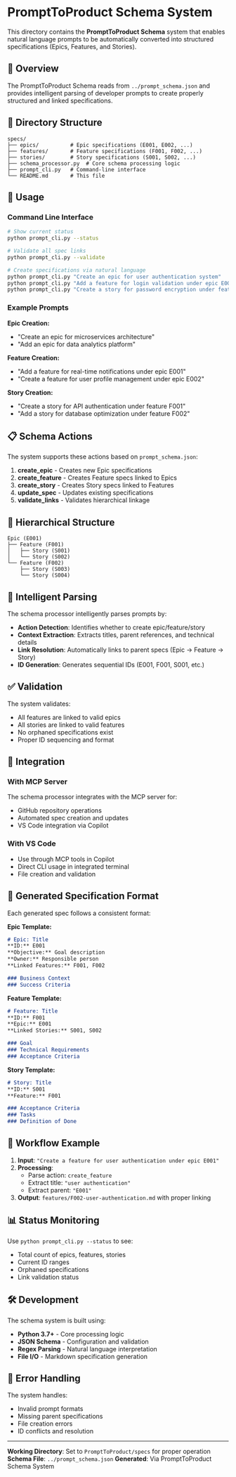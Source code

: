 # PromptToProduct Schema System

This directory contains the **PromptToProduct Schema** system that enables natural language prompts to be automatically converted into structured specifications (Epics, Features, and Stories).

## 🎯 Overview

The PromptToProduct Schema reads from `../prompt_schema.json` and provides intelligent parsing of developer prompts to create properly structured and linked specifications.

## 📁 Directory Structure

```
specs/
├── epics/          # Epic specifications (E001, E002, ...)
├── features/       # Feature specifications (F001, F002, ...)
├── stories/        # Story specifications (S001, S002, ...)
├── schema_processor.py  # Core schema processing logic
├── prompt_cli.py   # Command-line interface
└── README.md       # This file
```

## 🚀 Usage

### Command Line Interface

```bash
# Show current status
python prompt_cli.py --status

# Validate all spec links
python prompt_cli.py --validate

# Create specifications via natural language
python prompt_cli.py "Create an epic for user authentication system"
python prompt_cli.py "Add a feature for login validation under epic E001"
python prompt_cli.py "Create a story for password encryption under feature F001"
```

### Example Prompts

**Epic Creation:**
- "Create an epic for microservices architecture"
- "Add an epic for data analytics platform"

**Feature Creation:**
- "Add a feature for real-time notifications under epic E001"
- "Create a feature for user profile management under epic E002"

**Story Creation:**
- "Create a story for API authentication under feature F001"
- "Add a story for database optimization under feature F002"

## 📋 Schema Actions

The system supports these actions based on `prompt_schema.json`:

1. **create_epic** - Creates new Epic specifications
2. **create_feature** - Creates Feature specs linked to Epics
3. **create_story** - Creates Story specs linked to Features
4. **update_spec** - Updates existing specifications
5. **validate_links** - Validates hierarchical linkage

## 🔗 Hierarchical Structure

```
Epic (E001)
├── Feature (F001)
│   ├── Story (S001)
│   └── Story (S002)
└── Feature (F002)
    ├── Story (S003)
    └── Story (S004)
```

## 🧠 Intelligent Parsing

The schema processor intelligently parses prompts by:

- **Action Detection**: Identifies whether to create epic/feature/story
- **Context Extraction**: Extracts titles, parent references, and technical details
- **Link Resolution**: Automatically links to parent specs (Epic → Feature → Story)
- **ID Generation**: Generates sequential IDs (E001, F001, S001, etc.)

## ✅ Validation

The system validates:
- All features are linked to valid epics
- All stories are linked to valid features  
- No orphaned specifications exist
- Proper ID sequencing and format

## 🔧 Integration

### With MCP Server
The schema processor integrates with the MCP server for:
- GitHub repository operations
- Automated spec creation and updates
- VS Code integration via Copilot

### With VS Code
- Use through MCP tools in Copilot
- Direct CLI usage in integrated terminal
- File creation and validation

## 🎨 Generated Specification Format

Each generated spec follows a consistent format:

**Epic Template:**
```markdown
# Epic: Title
**ID:** E001
**Objective:** Goal description
**Owner:** Responsible person
**Linked Features:** F001, F002

### Business Context
### Success Criteria
```

**Feature Template:**
```markdown
# Feature: Title
**ID:** F001
**Epic:** E001
**Linked Stories:** S001, S002

### Goal
### Technical Requirements
### Acceptance Criteria
```

**Story Template:**
```markdown
# Story: Title
**ID:** S001
**Feature:** F001

### Acceptance Criteria
### Tasks
### Definition of Done
```

## 🔄 Workflow Example

1. **Input**: `"Create a feature for user authentication under epic E001"`
2. **Processing**: 
   - Parse action: `create_feature`
   - Extract title: `"user authentication"`
   - Extract parent: `"E001"`
3. **Output**: `features/F002-user-authentication.md` with proper linking

## 📊 Status Monitoring

Use `python prompt_cli.py --status` to see:
- Total count of epics, features, stories
- Current ID ranges
- Orphaned specifications
- Link validation status

## 🛠️ Development

The schema system is built using:
- **Python 3.7+** - Core processing logic
- **JSON Schema** - Configuration and validation
- **Regex Parsing** - Natural language interpretation
- **File I/O** - Markdown specification generation

## 🚨 Error Handling

The system handles:
- Invalid prompt formats
- Missing parent specifications
- File creation errors
- ID conflicts and resolution

---

**Working Directory**: Set to `PromptToProduct/specs` for proper operation
**Schema File**: `../prompt_schema.json`
**Generated**: Via PromptToProduct Schema System